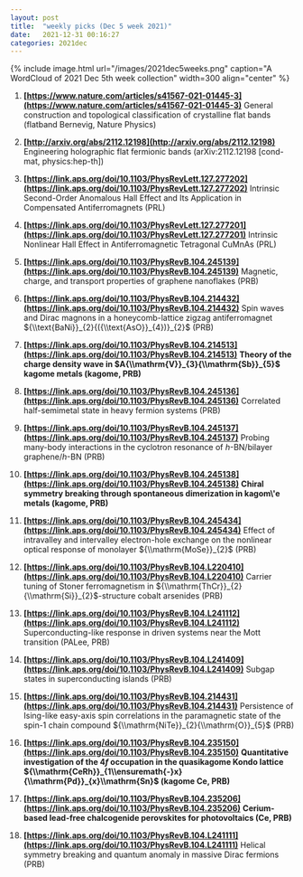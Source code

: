 ```yaml
---
layout: post
title:  "weekly picks (Dec 5 week 2021)"
date:   2021-12-31 00:16:27
categories: 2021dec
---
```


{% include image.html url="/images/2021dec5weeks.png" caption="A WordCloud of 2021 Dec 5th week collection" width=300 align="center" %}


1. **[https://www.nature.com/articles/s41567-021-01445-3](https://www.nature.com/articles/s41567-021-01445-3)** General construction and topological classification of crystalline flat bands (flatband Bernevig, Nature Physics)

1. **[http://arxiv.org/abs/2112.12198](http://arxiv.org/abs/2112.12198)** Engineering holographic flat fermionic bands (arXiv:2112.12198 [cond-mat, physics:hep-th])

1. **[https://link.aps.org/doi/10.1103/PhysRevLett.127.277202](https://link.aps.org/doi/10.1103/PhysRevLett.127.277202)** Intrinsic Second-Order Anomalous Hall Effect and Its Application in Compensated Antiferromagnets (PRL)

1. **[https://link.aps.org/doi/10.1103/PhysRevLett.127.277201](https://link.aps.org/doi/10.1103/PhysRevLett.127.277201)** Intrinsic Nonlinear Hall Effect in Antiferromagnetic Tetragonal CuMnAs (PRL)

1. **[https://link.aps.org/doi/10.1103/PhysRevB.104.245139](https://link.aps.org/doi/10.1103/PhysRevB.104.245139)** Magnetic, charge, and transport properties of graphene nanoflakes (PRB)

1. **[https://link.aps.org/doi/10.1103/PhysRevB.104.214432](https://link.aps.org/doi/10.1103/PhysRevB.104.214432)** Spin waves and Dirac magnons in a honeycomb-lattice zigzag antiferromagnet ${\\text{BaNi}}_{2}{({\\text{AsO}}_{4})}_{2}$ (PRB)

1. **[https://link.aps.org/doi/10.1103/PhysRevB.104.214513](https://link.aps.org/doi/10.1103/PhysRevB.104.214513)** **Theory of the charge density wave in $A{\\mathrm{V}}_{3}{\\mathrm{Sb}}_{5}$ kagome metals (kagome, PRB)**

1. **[https://link.aps.org/doi/10.1103/PhysRevB.104.245136](https://link.aps.org/doi/10.1103/PhysRevB.104.245136)** Correlated half-semimetal state in heavy fermion systems (PRB)

1. **[https://link.aps.org/doi/10.1103/PhysRevB.104.245137](https://link.aps.org/doi/10.1103/PhysRevB.104.245137)** Probing many-body interactions in the cyclotron resonance of $h$-BN/bilayer graphene/$h$-BN (PRB)

1. **[https://link.aps.org/doi/10.1103/PhysRevB.104.245138](https://link.aps.org/doi/10.1103/PhysRevB.104.245138)** **Chiral symmetry breaking through spontaneous dimerization in kagom\\'e metals (kagome, PRB)**

1. **[https://link.aps.org/doi/10.1103/PhysRevB.104.245434](https://link.aps.org/doi/10.1103/PhysRevB.104.245434)** Effect of intravalley and intervalley electron-hole exchange on the nonlinear optical response of monolayer ${\\mathrm{MoSe}}_{2}$ (PRB)

1. **[https://link.aps.org/doi/10.1103/PhysRevB.104.L220410](https://link.aps.org/doi/10.1103/PhysRevB.104.L220410)** Carrier tuning of Stoner ferromagnetism in ${\\mathrm{ThCr}}_{2}{\\mathrm{Si}}_{2}$-structure cobalt arsenides (PRB)

1. **[https://link.aps.org/doi/10.1103/PhysRevB.104.L241112](https://link.aps.org/doi/10.1103/PhysRevB.104.L241112)** Superconducting-like response in driven systems near the Mott transition (PALee, PRB)

1. **[https://link.aps.org/doi/10.1103/PhysRevB.104.L241409](https://link.aps.org/doi/10.1103/PhysRevB.104.L241409)** Subgap states in superconducting islands (PRB)

1. **[https://link.aps.org/doi/10.1103/PhysRevB.104.214431](https://link.aps.org/doi/10.1103/PhysRevB.104.214431)** Persistence of Ising-like easy-axis spin correlations in the paramagnetic state of the spin-1 chain compound ${\\mathrm{NiTe}}_{2}{\\mathrm{O}}_{5}$ (PRB)

1. **[https://link.aps.org/doi/10.1103/PhysRevB.104.235150](https://link.aps.org/doi/10.1103/PhysRevB.104.235150)** **Quantitative investigation of the $4f$ occupation in the quasikagome Kondo lattice ${\\mathrm{CeRh}}_{1\\ensuremath{-}x}{\\mathrm{Pd}}_{x}\\mathrm{Sn}$ (kagome Ce, PRB)**

1. **[https://link.aps.org/doi/10.1103/PhysRevB.104.235206](https://link.aps.org/doi/10.1103/PhysRevB.104.235206)** **Cerium-based lead-free chalcogenide perovskites for photovoltaics (Ce, PRB)**

1. **[https://link.aps.org/doi/10.1103/PhysRevB.104.L241111](https://link.aps.org/doi/10.1103/PhysRevB.104.L241111)** Helical symmetry breaking and quantum anomaly in massive Dirac fermions (PRB)

